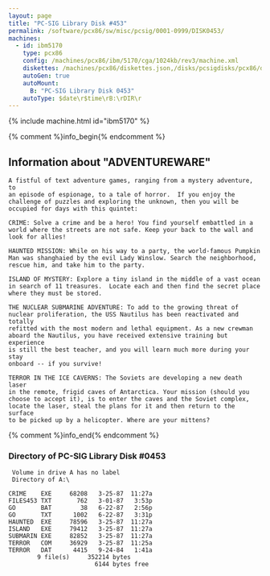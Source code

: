 ```yaml
---
layout: page
title: "PC-SIG Library Disk #453"
permalink: /software/pcx86/sw/misc/pcsig/0001-0999/DISK0453/
machines:
  - id: ibm5170
    type: pcx86
    config: /machines/pcx86/ibm/5170/cga/1024kb/rev3/machine.xml
    diskettes: /machines/pcx86/diskettes.json,/disks/pcsigdisks/pcx86/diskettes.json
    autoGen: true
    autoMount:
      B: "PC-SIG Library Disk 0453"
    autoType: $date\r$time\rB:\rDIR\r
---
```


{% include machine.html id="ibm5170" %}

{% comment %}info_begin{% endcomment %}

## Information about "ADVENTUREWARE"

    A fistful of text adventure games, ranging from a mystery adventure, to
    an episode of espionage, to a tale of horror.  If you enjoy the
    challenge of puzzles and exploring the unknown, then you will be
    occupied for days with this quintet:
    
    CRIME: Solve a crime and be a hero! You find yourself embattled in a
    world where the streets are not safe. Keep your back to the wall and
    look for allies!
    
    HAUNTED MISSION: While on his way to a party, the world-famous Pumpkin
    Man was shanghaied by the evil Lady Winslow. Search the neighborhood,
    rescue him, and take him to the party.
    
    ISLAND OF MYSTERY: Explore a tiny island in the middle of a vast ocean
    in search of 11 treasures.  Locate each and then find the secret place
    where they must be stored.
    
    THE NUCLEAR SUBMARINE ADVENTURE: To add to the growing threat of
    nuclear proliferation, the USS Nautilus has been reactivated and totally
    refitted with the most modern and lethal equipment. As a new crewman
    aboard the Nautilus, you have received extensive training but experience
    is still the best teacher, and you will learn much more during your stay
    onboard -- if you survive!
    
    TERROR IN THE ICE CAVERNS: The Soviets are developing a new death laser
    in the remote, frigid caves of Antarctica. Your mission (should you
    choose to accept it), is to enter the caves and the Soviet complex,
    locate the laser, steal the plans for it and then return to the surface
    to be picked up by a helicopter. Where are your mittens?
{% comment %}info_end{% endcomment %}


### Directory of PC-SIG Library Disk #0453

     Volume in drive A has no label
     Directory of A:\

    CRIME    EXE     68208   3-25-87  11:27a
    FILES453 TXT       762   3-01-87   3:53p
    GO       BAT        38   6-22-87   2:56p
    GO       TXT      1002   6-22-87   3:31p
    HAUNTED  EXE     78596   3-25-87  11:27a
    ISLAND   EXE     79412   3-25-87  11:27a
    SUBMARIN EXE     82852   3-25-87  11:27a
    TERROR   COM     36929   3-25-87  11:25a
    TERROR   DAT      4415   9-24-84   1:41a
            9 file(s)     352214 bytes
                            6144 bytes free
